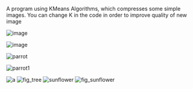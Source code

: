 A program using KMeans Algorithms, which compresses some simple images.
You can change K in the code in order to improve quality of new image 

![image](https://github.com/danghoangphuong/KMeans-Picture-Compress/assets/131732634/b83246e0-a588-4e36-9d46-c6e0e0699018)


![image](https://user-images.githubusercontent.com/131732634/235829774-345e36a4-561f-4ad9-a66a-304bd950aa54.png)


![parrot](https://user-images.githubusercontent.com/131732634/235713824-c5769062-0b83-4544-a25e-dc264a4f85ce.jpg)

![parrot1](https://user-images.githubusercontent.com/131732634/235713864-1cb4056c-e0c9-4ce2-bac3-56a18fb22dce.PNG)


![a](https://user-images.githubusercontent.com/131732634/235440459-f65b7e1b-ca38-479b-809d-2dd9ec1efc70.jpg) ![fig_tree](https://user-images.githubusercontent.com/131732634/235440463-b8826feb-32ad-4e62-945a-da2f75043c89.jpg)
![sunflower](https://user-images.githubusercontent.com/131732634/235440505-ce498953-5405-490c-8801-d040213ae9b9.jpg)
![fig_sunflower](https://user-images.githubusercontent.com/131732634/235440507-cc628bf5-506e-434e-b6ce-b3766c3cff90.jpg)
